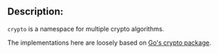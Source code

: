 ## Description:

`crypto` is a namespace for multiple crypto algorithms.

The implementations here are loosely based on [Go's crypto package](https://pkg.go.dev/crypto).
